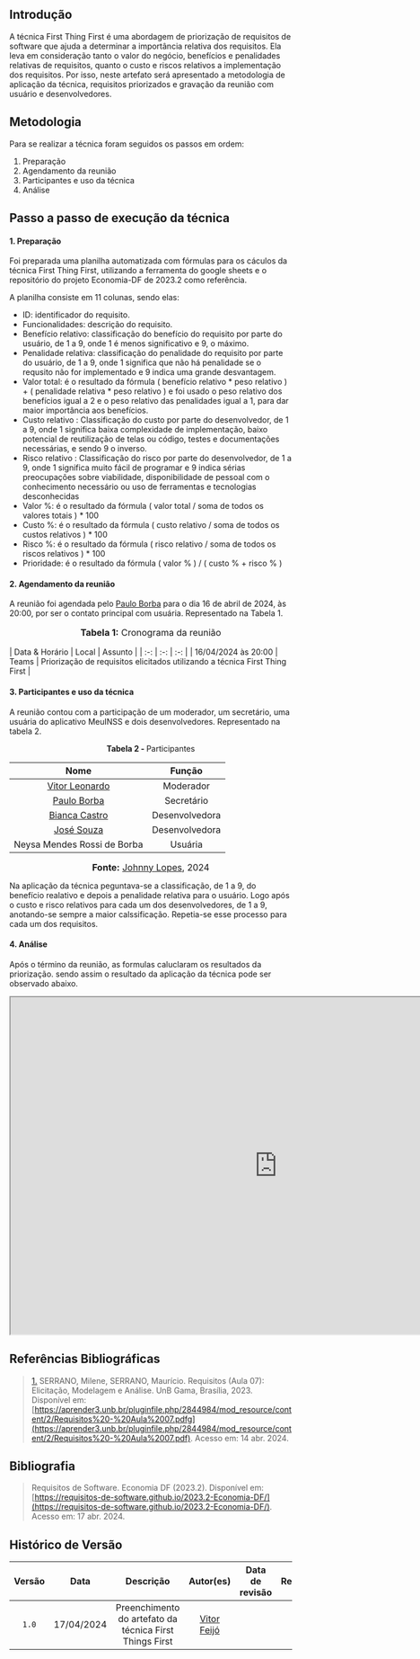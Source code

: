 
## Introdução 

A técnica First Thing First é uma abordagem de priorização de requisitos de software que ajuda a determinar a importância relativa dos requisitos. Ela leva em consideração tanto o valor do negócio, benefícios e penalidades relativas de requisitos, quanto o custo e riscos relativos a implementação dos requisitos. Por isso, neste artefato será apresentado a metodologia de aplicação da técnica, requisitos priorizados e gravação da reunião com usuário e desenvolvedores. 

## Metodologia
Para se realizar a técnica foram seguidos os passos em ordem: 

1. Preparação
2. Agendamento da reunião
3. Participantes e uso da técnica 
4. Análise

## Passo a passo de execução da técnica

#### 1. Preparação

Foi preparada uma planilha automatizada com fórmulas para os cáculos da técnica First Thing First, utilizando a ferramenta do google sheets e o repositório do projeto Economia-DF de 2023.2 como referência. 

A planilha consiste em 11 colunas, sendo elas: 

- ID: identificador do requisito.
- Funcionalidades: descrição do requisito.
- Benefício relativo: classificação do benefício do requisito por parte do usuário, de 1 a 9, onde 1 é menos significativo e 9, o máximo. 
- Penalidade relativa: classificação do penalidade do requisito por parte do usuário, de 1 a 9, onde 1 significa que não há penalidade se o requsito não for implementado e 9 indica uma grande desvantagem. 
- Valor total: é o resultado da fórmula ( benefício relativo * peso relativo ) + ( penalidade relativa * peso relativo ) e foi usado o peso relativo dos benefícios igual a 2 e o peso relativo das penalidades igual a 1, para dar maior importância aos benefícios.
- Custo relativo : Classificação do custo por parte do desenvolvedor, de 1 a 9, onde 1 significa baixa complexidade de implementação, baixo potencial de reutilização de telas ou código, testes e documentações necessárias, e sendo 9 o inverso.
- Risco relativo : Classificação do risco por parte do desenvolvedor, de 1 a 9, onde 1 significa muito fácil de programar e 9 indica sérias preocupações sobre viabilidade, disponibilidade de pessoal com o conhecimento necessário ou uso de ferramentas e tecnologias desconhecidas
- Valor %: é o resultado da fórmula ( valor total / soma de todos os valores totais ) * 100 
- Custo %: é o resultado da fórmula ( custo relativo / soma de todos os custos relativos ) * 100 
- Risco %: é o resultado da fórmula ( risco relativo / soma de todos os riscos relativos ) * 100 
- Prioridade: é o resultado da fórmula ( valor % ) / (  custo %  +  risco %  ) 


#### 2. Agendamento da reunião 

A reunião foi agendada pelo [Paulo Borba](https://github.com/paulohborba) para o dia 16 de abril de 2024, às 20:00, por ser o contato principal com usuária. Representado na Tabela 1.

<div align="center">
<font size="3"><p style="text-align: center"><b>Tabela 1:</b> Cronograma da reunião </p></font>
</div>
| Data & Horário | Local | Assunto | 
| :-: | :-: | :-: | 
| 16/04/2024  às 20:00  | Teams | Priorização de requisitos elicitados utilizando a técnica First Thing First | 

#### 3. Participantes e uso da técnica 

A reunião contou com a participação de um moderador, um secretário, uma usuária do aplicativo MeuINSS e dois desenvolvedores. Representado na tabela 2.

<p align="center" > <strong> Tabela 2 - </Strong> Participantes</font> <gitbr></p>
<center>

|Nome|Função|
|:-:|:-:|
|[Vitor Leonardo](https://github.com/vitorfleonardo)|Moderador|
|[Paulo Borba](https://github.com/paulohborba)|Secretário|
|[Bianca Castro](https://github.com/BiancaPatrocinio7)|Desenvolvedora|
|[José Souza](https://github.com/JoseFilipi)|Desenvolvedora|
| Neysa Mendes Rossi de Borba |Usuária| 

<font size="3"><p style="text-align: center"><b>Fonte:</b> <a href="https://github.com/JohnnyLopess">Johnny Lopes</a>, 2024</p></font>
</center>

Na aplicação da técnica peguntava-se a classificação, de 1 a 9, do benefício realativo e depois a penalidade relativa para o usuário. Logo após o custo e risco relativos para cada um dos desenvolvedores, de 1 a 9, anotando-se sempre a maior calssificação. Repetia-se esse processo para cada um dos requisitos.


#### 4. Análise 

Após o término da reunião, as formulas caluclaram os resultados da priorização. sendo assim o resultado da aplicação da técnica pode ser observado abaixo.




<iframe width="950" height="600" src="https://docs.google.com/spreadsheets/d/1VeBIDGbKOMZeGDX1ShCmdT_P7V5_agt16XZWWFqB0Is/edit?usp=sharing"></iframe>

## Referências Bibliográficas

> <a id="RP1" href="#TEC1">1.</a> SERRANO, Milene, SERRANO, Maurício. Requisitos (Aula 07): Elicitação, Modelagem e Análise. UnB Gama, Brasília, 2023. Disponível em: [https://aprender3.unb.br/pluginfile.php/2844984/mod_resource/content/2/Requisitos%20-%20Aula%2007.pdfg](https://aprender3.unb.br/pluginfile.php/2844984/mod_resource/content/2/Requisitos%20-%20Aula%2007.pdf). Acesso em: 14 abr. 2024.

## Bibliografia

> </a> Requisitos de Software. Economia DF (2023.2). Disponível em: [https://requisitos-de-software.github.io/2023.2-Economia-DF/](https://requisitos-de-software.github.io/2023.2-Economia-DF/). Acesso em: 17 abr. 2024.

## Histórico de Versão
| Versão | Data | Descrição | Autor(es) | Data de revisão | Revisor(es) |
| :-: | :-: | :-: | :-: | :-: | :-: |
| `1.0` | 17/04/2024  | Preenchimento do artefato da técnica First Things First | [Vitor Feijó](https://github.com/vitorfleonardo)  | | |
